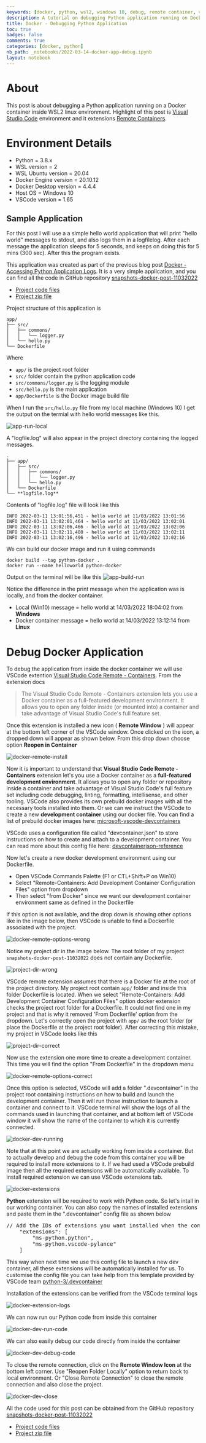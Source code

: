 ```yaml
---
keywords: [docker, python, wsl2, windows 10, debug, remote container, vscode]
description: A tutorial on debugging Python application running on Docker inside WSL2.
title: Docker - Debugging Python Application
toc: true 
badges: false
comments: true
categories: [docker, python]
nb_path: _notebooks/2022-03-14-docker-app-debug.ipynb
layout: notebook
---
```


<!--
#################################################
### THIS FILE WAS AUTOGENERATED! DO NOT EDIT! ###
#################################################
# file to edit: _notebooks/2022-03-14-docker-app-debug.ipynb
-->

<div class="container" id="notebook-container">
        
<div class="cell border-box-sizing text_cell rendered"><div class="inner_cell">
<div class="text_cell_render border-box-sizing rendered_html">
<h1 id="About">About<a class="anchor-link" href="#About"> </a></h1><p>This post is about debugging a Python application running on a Docker container inside WSL2 linux environment. Highlight of this post is <a href="https://code.visualstudio.com/">Visual Studio Code</a> environment and it extensions <a href="https://marketplace.visualstudio.com/items?itemName=ms-vscode-remote.remote-containers">Remote Containers</a>.</p>

</div>
</div>
</div>
<div class="cell border-box-sizing text_cell rendered"><div class="inner_cell">
<div class="text_cell_render border-box-sizing rendered_html">
<h1 id="Environment-Details">Environment Details<a class="anchor-link" href="#Environment-Details"> </a></h1>
</div>
</div>
</div>
<div class="cell border-box-sizing text_cell rendered"><div class="inner_cell">
<div class="text_cell_render border-box-sizing rendered_html">
<ul>
<li>Python = 3.8.x</li>
<li>WSL version = 2</li>
<li>WSL Ubuntu version = 20.04</li>
<li>Docker Engine version = 20.10.12</li>
<li>Docker Desktop version = 4.4.4</li>
<li>Host OS = Windows 10</li>
<li>VSCode version =  1.65</li>
</ul>

</div>
</div>
</div>
<div class="cell border-box-sizing text_cell rendered"><div class="inner_cell">
<div class="text_cell_render border-box-sizing rendered_html">
<h2 id="Sample-Application">Sample Application<a class="anchor-link" href="#Sample-Application"> </a></h2>
</div>
</div>
</div>
<div class="cell border-box-sizing text_cell rendered"><div class="inner_cell">
<div class="text_cell_render border-box-sizing rendered_html">
<p>For this post I will use a a simple hello world application that will print "hello world" messages to stdout, and also logs them in a logfilelog. After each message the application sleeps for 5 seconds, and keeps on doing this for 5 mins (300 sec). After this the program exists.</p>
<p>This application was created as part of the previous blog post <a href="https://hassaanbinaslam.github.io/myblog/docker/python/2022/03/11/docker-app-logs.html">Docker - Accessing Python Application Logs</a>. It is a very simple application, and you can find all the code in GitHub repository <a href="https://github.com/hassaanbinaslam/snapshots-docker-post-11032022">snapshots-docker-post-11032022</a></p>
<ul>
<li><a href="https://github.com/hassaanbinaslam/snapshots-docker-post-11032022/tree/1c1a98b08690a6106060fd7ed88f85d67cf1d4ab">Project code files</a></li>
<li><a href="https://github.com/hassaanbinaslam/snapshots-docker-post-11032022/releases/tag/snapshot-03">Project zip file</a></li>
</ul>

</div>
</div>
</div>
<div class="cell border-box-sizing text_cell rendered"><div class="inner_cell">
<div class="text_cell_render border-box-sizing rendered_html">
<p>Project structure of this application is</p>

<pre><code>app/
├── src/
│   ├── commons/
│   │   └── logger.py
│   └── hello.py
└── Dockerfile</code></pre>
<p>Where</p>
<ul>
<li><code>app/</code> is the project root folder</li>
<li><code>src/</code> folder contain the python application code</li>
<li><code>src/commons/logger.py</code> is the logging module</li>
<li><code>src/hello.py</code> is the main application</li>
<li><code>app/Dockerfile</code> is the Docker image build file</li>
</ul>

</div>
</div>
</div>
<div class="cell border-box-sizing text_cell rendered"><div class="inner_cell">
<div class="text_cell_render border-box-sizing rendered_html">
<p>When I run the <code>src/hello.py</code> file from my local machine (Windows 10) I get the output on the termial with hello world messages like this.</p>
<p><img src="/myblog/images/copied_from_nb/images/2022-03-14-docker-debug/app-run-local.png" alt="app-run-local"></p>

</div>
</div>
</div>
<div class="cell border-box-sizing text_cell rendered"><div class="inner_cell">
<div class="text_cell_render border-box-sizing rendered_html">
<p>A "logfile.log" will also appear in the project directory containing the logged messages.</p>

<pre><code>.
├── app/
│   ├── src/
│   │   ├── commons/
│   │   │   └── logger.py
│   │   └── hello.py
│   └── Dockerfile
└── **logfile.log**</code></pre>
<p>Contents of "logfile.log" file will look like this</p>

<pre><code>INFO 2022-03-11 13:01:56,451 - hello world at 11/03/2022 13:01:56
INFO 2022-03-11 13:02:01,464 - hello world at 11/03/2022 13:02:01
INFO 2022-03-11 13:02:06,466 - hello world at 11/03/2022 13:02:06
INFO 2022-03-11 13:02:11,480 - hello world at 11/03/2022 13:02:11
INFO 2022-03-11 13:02:16,496 - hello world at 11/03/2022 13:02:16</code></pre>

</div>
</div>
</div>
<div class="cell border-box-sizing text_cell rendered"><div class="inner_cell">
<div class="text_cell_render border-box-sizing rendered_html">
<p>We can build our docker image and run it using commands</p>

<pre><code>docker build --tag python-docker .
docker run --name helloworld python-docker</code></pre>
<p>Output on the terminal will be like this
<img src="/myblog/images/copied_from_nb/images/2022-03-14-docker-debug/app-build-run.png" alt="app-build-run"></p>

</div>
</div>
</div>
<div class="cell border-box-sizing text_cell rendered"><div class="inner_cell">
<div class="text_cell_render border-box-sizing rendered_html">
<p>Notice the difference in the print message when the application was is locally, and from the docker container.</p>
<ul>
<li>Local (Win10) message = hello world at 14/03/2022 18:04:02 from <strong>Windows</strong></li>
<li>Docker container message = hello world at 14/03/2022 13:12:14 from <strong>Linux</strong></li>
</ul>

</div>
</div>
</div>
<div class="cell border-box-sizing text_cell rendered"><div class="inner_cell">
<div class="text_cell_render border-box-sizing rendered_html">
<h1 id="Debug-Docker-Application">Debug Docker Application<a class="anchor-link" href="#Debug-Docker-Application"> </a></h1>
</div>
</div>
</div>
<div class="cell border-box-sizing text_cell rendered"><div class="inner_cell">
<div class="text_cell_render border-box-sizing rendered_html">
<p>To debug the application from inside the docker container we will use VSCode extention <a href="https://code.visualstudio.com/docs/remote/containers">Visual Studio Code Remote - Containers</a>. From the extension docs</p>
<blockquote><p>The Visual Studio Code Remote - Containers extension lets you use a Docker container as a full-featured development environment. It allows you to open any folder inside (or mounted into) a container and take advantage of Visual Studio Code's full feature set.</p>
</blockquote>
<p>Once this extension is installed a new icon ( <strong>Remote Window</strong> ) will appear at the bottom left corner of the VSCode window. Once clicked on the icon, a dropped down will appear as shown below. From this drop down choose option <strong>Reopen in Container</strong></p>
<p><img src="/myblog/images/copied_from_nb/images/2022-03-14-docker-debug/docker-remote-install.png" alt="docker-remote-install"></p>

</div>
</div>
</div>
<div class="cell border-box-sizing text_cell rendered"><div class="inner_cell">
<div class="text_cell_render border-box-sizing rendered_html">
<p>Now it is important to understand that <strong>Visual Studio Code Remote - Containers</strong> extension let's you use a Docker container as a <strong>full-featured development environment</strong>. It allows you to open any folder or repository inside a container and take advantage of Visual Studio Code's full feature set including code debugging, linting, formatting, intellisense, and other tooling. VSCode also provides its own prebuild docker images with all the necessary tools installed into them. Or we can we instruct the VSCode to create a new <strong>development container</strong> using our docker file. You can find a list of prebuild docker images here: <a href="https://hub.docker.com/_/microsoft-vscode-devcontainers">microsoft-vscode-devcontainers</a></p>
<p>VSCode uses a configuration file called "devcontainer.json" to store instructions on how to create and attach to a development container. You can read more about this config file here: <a href="https://code.visualstudio.com/docs/remote/devcontainerjson-reference">devcontainerjson-reference</a></p>
<p>Now let's create a new docker development environment using our Dockerfile.</p>
<ul>
<li>Open VSCode Commands Palette (F1 or CTL+Shift+P on Win10)</li>
<li>Select "Remote-Containers: Add Development Container Configuration Files" option from dropdown</li>
<li>Then select "from Docker" since we want our development container environment same as defined in the Dockerfile</li>
</ul>
<p>If this option is not available, and the drop down is showing other options like in the image below, then VSCode is unable to find a Dockerfile associated with the project.</p>
<p><img src="/myblog/images/copied_from_nb/images/2022-03-14-docker-debug/docker-remote-options-wrong.png" alt="docker-remote-options-wrong"></p>

</div>
</div>
</div>
<div class="cell border-box-sizing text_cell rendered"><div class="inner_cell">
<div class="text_cell_render border-box-sizing rendered_html">
<p>Notice my project dir in the image below. The root folder of my project <code>snapshots-docker-post-11032022</code> does not contain any Dockerfile.</p>
<p><img src="/myblog/images/copied_from_nb/images/2022-03-14-docker-debug/project-dir-wrong.png" alt="project-dir-wrong"></p>
<p>VSCode remote extension assumes that there is a Docker file at the root of the project directory. My project root contain <code>app/</code> folder and inside this folder Dockerfile is located. When we select "Remote-Containers: Add Development Container Configuration Files" option docker extension checks the project root folder for a Dockerfile. It could not find one in my project and that is why it removed 'From Dockerfile' option from the dropdown. Let's correctly open the project with <code>app/</code> as the root folder (or place the Dockerfile at the project root folder). After correcting this mistake, my project in VSCode looks like this</p>
<p><img src="/myblog/images/copied_from_nb/images/2022-03-14-docker-debug/project-dir-correct.png" alt="project-dir-correct"></p>
<p>Now use the extension one more time to create a development container. This time you will find the option "From Dockerfile" in the dropdown menu</p>
<p><img src="/myblog/images/copied_from_nb/images/2022-03-14-docker-debug/docker-remote-options-correct.png" alt="docker-remote-options-correct"></p>

</div>
</div>
</div>
<div class="cell border-box-sizing text_cell rendered"><div class="inner_cell">
<div class="text_cell_render border-box-sizing rendered_html">
<p>Once this option is selected, VSCode will add a folder ".devcontainer" in the project root containing instructions on how to build and launch the development container. Then it will run those instruction to launch a container and connect to it. VSCode terminal will show the logs of all the commands used in launching that container, and at bottom left of VSCode window it will show the name of the container to which it is currently connected.</p>
<p><img src="/myblog/images/copied_from_nb/images/2022-03-14-docker-debug/docker-dev-running.png" alt="docker-dev-running"></p>
<p>Note that at this point we are actually working from inside a container. But to actually develop and debug the code from this container you will be required to install more extensions to it. If we had used a VSCode prebuild image then all the required extensions will be automatically available. To install required extension we can use VSCode extensions tab.</p>
<p><img src="/myblog/images/copied_from_nb/images/2022-03-14-docker-debug/docker-extensions.png" alt="docker-extensions"></p>

</div>
</div>
</div>
<div class="cell border-box-sizing text_cell rendered"><div class="inner_cell">
<div class="text_cell_render border-box-sizing rendered_html">
<p><strong>Python</strong> extension will be required to work with Python code. So let's intall in our working container. You can also copy the names of installed extensions and paste them in the ".devcontainer" config file as shown below</p>
<div class="highlight"><pre><span></span><span class="err">//</span> <span class="err">Add</span> <span class="kc">t</span><span class="err">he</span> <span class="err">IDs</span> <span class="err">o</span><span class="kc">f</span> <span class="err">ex</span><span class="kc">tens</span><span class="err">io</span><span class="kc">ns</span> <span class="err">you</span> <span class="err">wa</span><span class="kc">nt</span> <span class="err">i</span><span class="kc">nstalle</span><span class="err">d</span> <span class="err">whe</span><span class="kc">n</span> <span class="kc">t</span><span class="err">he</span> <span class="err">co</span><span class="kc">nta</span><span class="err">i</span><span class="kc">ner</span> <span class="err">is</span> <span class="err">crea</span><span class="kc">te</span><span class="err">d.</span>
    <span class="nt">&quot;extensions&quot;</span><span class="p">:</span> <span class="p">[</span>
        <span class="s2">&quot;ms-python.python&quot;</span><span class="p">,</span>
        <span class="s2">&quot;ms-python.vscode-pylance&quot;</span>
    <span class="p">]</span>
</pre></div>
<p>This way when next time we use this config file to launch a new dev container, all these extensions will be automatically installed for us. To customise the config file you can take help from this template provided by VSCode team <a href="https://github.com/microsoft/vscode-dev-containers/blob/main/containers/python-3/.devcontainer/devcontainer.json">python-3/.devcontainer</a></p>
<p>Installation of the extensions can be verified from the VSCode terminal logs</p>
<p><img src="/myblog/images/copied_from_nb/images/2022-03-14-docker-debug/docker-extension-logs.png" alt="docker-extension-logs"></p>

</div>
</div>
</div>
<div class="cell border-box-sizing text_cell rendered"><div class="inner_cell">
<div class="text_cell_render border-box-sizing rendered_html">
<p>We can now run our Python code from inside this container</p>
<p><img src="/myblog/images/copied_from_nb/images/2022-03-14-docker-debug/docker-dev-run-code.png" alt="docker-dev-run-code"></p>

</div>
</div>
</div>
<div class="cell border-box-sizing text_cell rendered"><div class="inner_cell">
<div class="text_cell_render border-box-sizing rendered_html">
<p>We can also easily debug our code directly from inside the container</p>
<p><img src="/myblog/images/copied_from_nb/images/2022-03-14-docker-debug/docker-dev-debug-code.png" alt="docker-dev-debug-code"></p>

</div>
</div>
</div>
<div class="cell border-box-sizing text_cell rendered"><div class="inner_cell">
<div class="text_cell_render border-box-sizing rendered_html">
<p>To close the remote connection, click on the <strong>Remote Window Icon</strong> at the bottom left corner. Use "Reopen Folder Locally" option to return back to local environment. Or "Close Remote Connection" to close the remote connection and also close the project.</p>
<p><img src="/myblog/images/copied_from_nb/images/2022-03-14-docker-debug/docker-dev-close.png" alt="docker-dev-close"></p>

</div>
</div>
</div>
<div class="cell border-box-sizing text_cell rendered"><div class="inner_cell">
<div class="text_cell_render border-box-sizing rendered_html">
<p>All the code used for this post can be obtained from the GitHub repository <a href="https://github.com/hassaanbinaslam/snapshots-docker-post-11032022">snapshots-docker-post-11032022</a></p>
<ul>
<li><a href="https://github.com/hassaanbinaslam/snapshots-docker-post-11032022/tree/6f1235202921c653d13ed7beecda3e3cc10a74a6">Project code files</a></li>
<li><a href="https://github.com/hassaanbinaslam/snapshots-docker-post-11032022/releases/tag/snapshot-04">Project zip file</a></li>
</ul>

</div>
</div>
</div>
</div>
 

